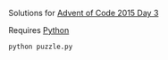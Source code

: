 Solutions for [Advent of Code 2015 Day 3](https://adventofcode.com/2015/day/3)

Requires [Python](https://www.python.org/downloads/)

```
python puzzle.py
```